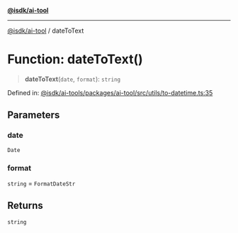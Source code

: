 [**@isdk/ai-tool**](../README.md)

***

[@isdk/ai-tool](../globals.md) / dateToText

# Function: dateToText()

> **dateToText**(`date`, `format`): `string`

Defined in: [@isdk/ai-tools/packages/ai-tool/src/utils/to-datetime.ts:35](https://github.com/isdk/ai-tool.js/blob/e883e341c67e937e7d3a3e95e8bc56844896f5a3/src/utils/to-datetime.ts#L35)

## Parameters

### date

`Date`

### format

`string` = `FormatDateStr`

## Returns

`string`
